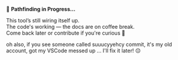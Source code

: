 🚧 **Pathfinding in Progress...**

This tool’s still wiring itself up.  
The code's working — the docs are on coffee break.  
Come back later or contribute if you're curious 👀

oh also, if you see someone called suuucyyehcy commit, it's my old account, got my VSCode messed up ... I'll fix it later! 😔
